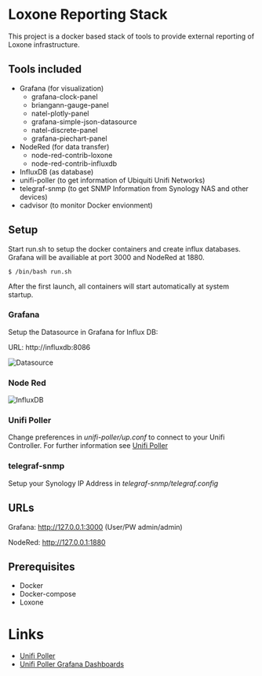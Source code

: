 # Loxone Reporting Stack

This project is a docker based stack of tools to provide external reporting of Loxone infrastructure. 

## Tools included
* Grafana (for visualization)
  * grafana-clock-panel
  * briangann-gauge-panel
  * natel-plotly-panel
  * grafana-simple-json-datasource
  * natel-discrete-panel
  * grafana-piechart-panel
* NodeRed (for data transfer)
  * node-red-contrib-loxone
  * node-red-contrib-influxdb 
* InfluxDB (as database)
* unifi-poller (to get information of Ubiquiti Unifi Networks)
* telegraf-snmp (to get SNMP Information from Synology NAS and other devices)
* cadvisor (to monitor Docker envionment)

## Setup
Start run.sh to setup the docker containers and create influx databases. 
Grafana will be availiable at port 3000 and NodeRed at 1880. 

`$ /bin/bash run.sh`

After the first launch, all containers will start automatically at system startup. 

### Grafana

Setup the Datasource in Grafana for Influx DB: 

URL: http://influxdb:8086

![Datasource](http://cdn.andreseck.de/github_loxreport/InfluxDB_Loxone__Settings_-_Grafana.jpg )

### Node Red

![InfluxDB](http://cdn.andreseck.de/github_loxreport/NodeRed_InfluxDB.jpg )

### Unifi Poller
Change preferences in *unifi-poller/up.conf* to connect to your Unifi Controller. For further information see [Unifi Poller](https://github.com/davidnewhall/unifi-poller)

### telegraf-snmp
Setup your Synology IP Address in *telegraf-snmp/telegraf.config*


## URLs
Grafana: http://127.0.0.1:3000 (User/PW admin/admin)

NodeRed: http://127.0.0.1:1880


## Prerequisites
* Docker
* Docker-compose
* Loxone 


# Links
* [Unifi Poller](https://github.com/davidnewhall/unifi-poller)
* [Unifi Poller Grafana Dashboards](https://grafana.com/dashboards?search=unifi-poller)
